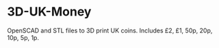3D-UK-Money
===========

OpenSCAD and STL files to 3D print UK coins. Includes £2, £1, 50p, 20p, 10p, 5p, 1p.
